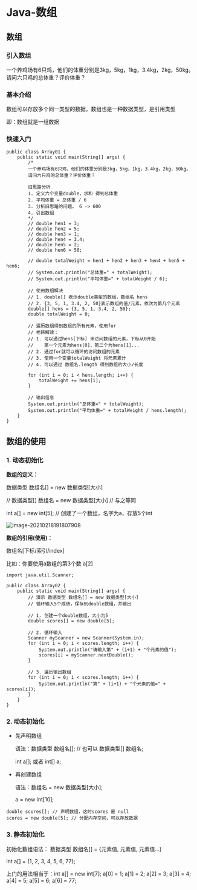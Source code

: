 # Java-数组

## 数组

### 引入数组

一个养鸡场有6只鸡，他们的体重分别是3kg，5kg，1kg，3.4kg，2kg，50kg。请问六只鸡的总体重？评价体重？

### 基本介绍

数组可以存放多个同一类型的数据。数组也是一种数据类型，是引用类型

即：数组就是一组数据

### 快速入门

```
public class Array01 {
	public static void main(String[] args) {
		/*
		一个养鸡场有6只鸡，他们的体重分别是3kg，5kg，1kg，3.4kg，2kg，50kg。
		请问六只鸡的总体重？评价体重？

		旧思路分析
		1. 定义六个变量double，求和 得到总体重
		2. 平均体重 = 总体重 / 6
		3. 分析旧思路的问题。 6 -> 600
		4. 引出数组
		*/
		// double hen1 = 3;
		// double hen2 = 5;
		// double hen3 = 1;
		// double hen4 = 3.4;
		// double hen5 = 2;
		// double hen6 = 50;

		// double totalWeight = hen1 + hen2 + hen3 + hen4 + hen5 + hen6;
		// System.out.println("总体重=" + totalWeight);
		// System.out.println("平均体重=" + totalWeight / 6);

		// 使用数组解决
		// 1. double[] 表示double类型的数组，数组名 hens
		// 2. {3, 5, 1, 3.4, 2, 50}表示数组的值/元素，依次为第几个元素
		double[] hens = {3, 5, 1, 3.4, 2, 50};
		double totalWeight = 0;

		// 遍历数组得到数组的所有元素，使用for
		// 老韩解读：
		// 1. 可以通过hens[下标] 来访问数组的元素，下标从0开始
		//    第一个元素为hens[0]，第二个为hens[1]...
		// 2. 通过for就可以循环的访问数组的元素
		// 3. 使用一个变量totalWeight 将元素累计
		// 4. 可以通过 数组名.length 得到数组的大小/长度

		for (int i = 0; i < hens.length; i++) {
			totalWeight += hens[i];
		}

		// 输出信息
		System.out.println("总体重=" + totalWeight);
		System.out.println("平均体重=" + totalWeight / hens.length);
	}
}
```

## 数组的使用

### 1. 动态初始化

**数组的定义：**

数据类型 数组名[] = new 数据类型[大小] 

// 数据类型[] 数组名 = new 数据类型[大小] // 与之等同

int a[] = new int[5]; // 创建了一个数组，名字为a，存放5个int

![image-20210218191807908](https://gitee.com/luoxian1011/pictures/raw/master/image-20210218191807908.png)

**数组的引用(使用)：**

数组名[下标/索引/index]

比如：你要使用a数组的第3个数 a[2]

```
import java.util.Scanner;

public class Array02 {
	public static void main(String[] args) {
		// 演示 数据类型 数组名[] = new 数据类型[大小] 
		// 循环输入5个成绩，保存到double数组，并输出

		// 1. 创建一个double数组，大小为5
		double scores[] = new double[5];

		// 2. 循环输入
		Scanner myScanner = new Scanner(System.in);
		for (int i = 0; i < scores.length; i++) {
			System.out.println("请输入第" + (i+1) + "个元素的值");
			scores[i] = myScanner.nextDouble();
		}

		// 3. 遍历输出数组
		for (int i = 0; i < scores.length; i++) {
			System.out.println("第" + (i+1) + "个元素的值=" + scores[i]);
		}
	}
}
```

### 2. 动态初始化

- 先声明数组

  语法：数据类型 数组名[]; // 也可以 数据类型[] 数组名;

  int a[]; 或者 int[] a;

- 再创建数组

  语法：数组名 = new 数据类型[大小];

  a = new int[10];

```
double scores[]; // 声明数组，这时scores 是 null
scores = new double[5]; // 分配内存空间，可以存放数据
```

### 3. 静态初始化

初始化数组语法：
数据类型 数组名[] = {元素值, 元素值, 元素值...}

int a[] = {1, 2, 3, 4, 5, 6, 77};

上门的用法相当于：int a[] = new int[7]; a[0] = 1; a[1] = 2; a[2] = 3; a[3] = 4; a[4] = 5; a[5] = 6; a[6] = 77;

